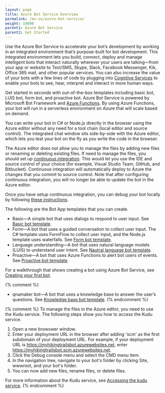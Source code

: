```yaml
---
layout: page
title: Azure Bot Service Overview
permalink: /en-us/azure-bot-service/
weight: 10000
parent1: Azure Bot Service
parent2: Get Started
---
```


Use the Azure Bot Service to accelerate your bot’s development by working in an integrated environment that’s purpose-built for bot development. This integrated environment lets you build, connect, deploy and manage intelligent bots that interact naturally wherever your users are talking&mdash;from your app or website to Text/SMS, Skype, Slack, Facebook Messenger, Kik, Office 365 mail, and other popular services. You can also increase the value of your bots with a few lines of code by plugging into [Cognitive Services](/en-us/bot-intelligence/getting-started/) to enable your bots to see, hear, interpret and interact in more human ways.

Get started in seconds with out-of-the-box templates including basic bot, LUIS bot, form bot, and proactive bot. Azure Bot Service is powered by Microsoft Bot Framework and [Azure Functions](http://go.microsoft.com/fwlink/?linkID=747839). By using Azure Functions, your bot will run in a serverless environment on Azure that will scale based on demand.

You can write your bot in C# or Node.js directly in the browser using the Azure editor without any need for a tool chain (local editor and source control). The integrated chat window sits side-by-side with the Azure editor, which lets you test your bot on the fly as you write the code in the browser. 

The Azure editor does not allow you to manage the files by adding new files or renaming or deleting existing files. If need to manage the files, you should set up [continuous integration](/en-us/azure-bot-service/manage/setting-up-continuous-integration/). This would let you use the IDE and source control of your choice (for example, Visual Studio Team, GitHub, and Bitbucket). Continuous integration will automatically deploy to Azure the changes that you commit to source control. Note that after configuring continuous integration, you will no longer be able to update the bot in the Azure editor.

Once you have setup continuous integration, you can debug your bot locally by following [these instructions](/en-us/azure-bot-service/manage/debug/).

The following are the Bot App templates that you can create.

- Basic&mdash;A simple bot that uses dialogs to respond to user input. See [Basic bot template](/en-us/azure-bot-service/templates/basic).
- Form&mdash;A bot that uses a guided conversation to collect user input. The C# template uses FormFlow to collect user input, and the Node.js template uses waterfalls. See [Form bot template](/en-us/azure-bot-service/templates/form).
- Language understanding&mdash;A bot that uses natural language models (LUIS) to understand user intent. See [Nautral language bot template](/en-us/azure-bot-service/templates/luis).
- Proactive&mdash;A bot that uses Azure Functions to alert bot users of events. See [Proactive bot template](/en-us/azure-bot-service/templates/proactive).

For a walkthrough that shows creating a bot using Azure Bot Service, see [Creating your first bot](/en-us/azure-bot-service/build/first-bot/).

{% comment %}
- qnamaker bot&mdash;A bot that uses a knowledge base to answer the user’s questions. See [Knowledge base bot template](/en-us/azure-bot-service/templates/qna). 
{% endcomment %}

{% comment %}
To manage the files in the Azure editor, you need to use the Kudu service. The following steps show you how to access the Kudu service.

1. Open a new browswer window.
2. Enter your deployment URL in the browser after adding 'scm' as the first subdomain of your deployment URL. For example, if your deployment URL is https://myhikingtrailsbot.azurewebsites.net, enter https://myhikingtrailsbot.scm.azurewebsites.net.
3. Click the Debug console menu and select the CMD menu item.
4. In the navigation tree, navigate to your bot's folder by clicking Site, wwwroot, and your bot's folder.
5. You can now add new files, rename files, or delete files. 

 For more information about the Kudu service, see [Accessing the kudu service](https://github.com/projectkudu/kudu/wiki/Accessing-the-kudu-service). 
 {% endcomment %}
